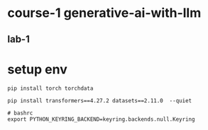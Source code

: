 



# course-1 generative-ai-with-llm

## lab-1



# setup env
```shell
pip install torch torchdata

pip install transformers==4.27.2 datasets==2.11.0  --quiet

# bashrc 
export PYTHON_KEYRING_BACKEND=keyring.backends.null.Keyring
```



